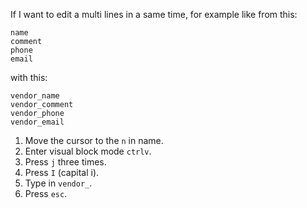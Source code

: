 If I want to edit a multi lines in a same time, for example like from this:

```
name
comment
phone
email
```

with this:

```
vendor_name
vendor_comment
vendor_phone
vendor_email
```

1. Move the cursor to the `n` in name.
2. Enter visual block mode `ctrlv`.
3. Press `j` three times.
4. Press `I` (capital i).
5. Type in `vendor_`.
6. Press `esc`.
